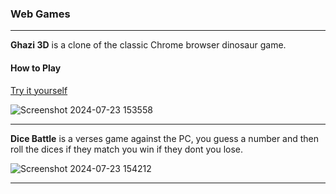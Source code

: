 <style>
  .game-screenshot {
    max-width: 300px; /* Adjust this value as needed */
    height: auto; /* Maintain aspect ratio */
  }
</style>

### Web Games
***

**Ghazi 3D** is a clone of the classic Chrome browser dinosaur game.

#### How to Play
[Try it yourself](https://editor.p5js.org/YasiFaizi/full/X0XSln-dA)

<img src="https://github.com/user-attachments/assets/99c74d98-ff55-4c66-9ebb-8d5eb48f22b8" alt="Screenshot 2024-07-23 153558" class="game-screenshot" />

***

**Dice Battle** is a verses game against the PC, you guess a number and then roll the dices if they match you win if they dont you lose.

<img src="https://github.com/user-attachments/assets/c5946452-552a-4e4b-a268-dba0ac49117d" alt="Screenshot 2024-07-23 154212" class="game-screenshot" />

***
